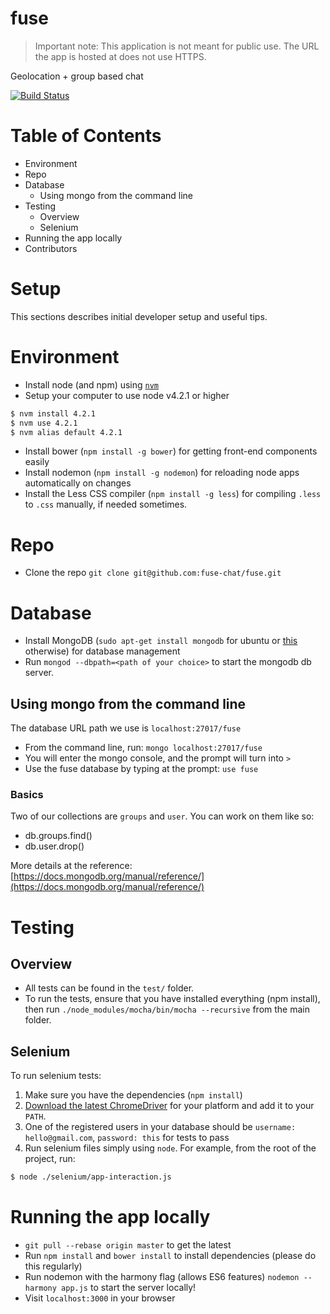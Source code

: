 # fuse

> Important note: This application is not meant for public use. The URL the app is hosted at does not use HTTPS. 

Geolocation + group based chat

[![Build Status](https://travis-ci.org/fuse-chat/fuse.svg?branch=master)](https://travis-ci.org/fuse-chat/fuse)

# Table of Contents

* Environment
* Repo
* Database
  * Using mongo from the command line
* Testing
  * Overview
  * Selenium
* Running the app locally
* Contributors

# Setup

This sections describes initial developer setup and useful tips.

# Environment

* Install node (and npm) using [`nvm`](https://github.com/creationix/nvm)
* Setup your computer to use node v4.2.1 or higher

````bash
$ nvm install 4.2.1
$ nvm use 4.2.1
$ nvm alias default 4.2.1
````

* Install bower (`npm install -g bower`) for getting front-end components easily
* Install nodemon (`npm install -g nodemon`) for reloading node apps automatically on changes
* Install the Less CSS compiler (`npm install -g less`) for compiling `.less` to `.css` manually, if needed sometimes.

# Repo

* Clone the repo `git clone git@github.com:fuse-chat/fuse.git` 

# Database

* Install MongoDB (`sudo apt-get install mongodb` for ubuntu or [this](https://docs.mongodb.org/manual/installation/) otherwise) for database management
* Run `mongod --dbpath=<path of your choice>` to start the mongodb db server.

## Using mongo from the command line

The database URL path we use is `localhost:27017/fuse`

* From the command line, run: `mongo localhost:27017/fuse`
* You will enter the mongo console, and the prompt will turn into `>`
* Use the fuse database by typing at the prompt: `use fuse`

### Basics

Two of our collections are `groups` and `user`. You can work on them like so:

* db.groups.find()
* db.user.drop()

More details at the reference: [https://docs.mongodb.org/manual/reference/](https://docs.mongodb.org/manual/reference/)

# Testing

## Overview

* All tests can be found in the `test/` folder.
* To run the tests, ensure that you have installed everything (npm install), then run `./node_modules/mocha/bin/mocha --recursive` from the main folder.

## Selenium

To run selenium tests:

1. Make sure you have the dependencies (`npm install`)
2. [Download the latest ChromeDriver](http://chromedriver.storage.googleapis.com/index.html) for your platform and add it to your `PATH`.
3. One of the registered users in your database should be `username: hello@gmail.com`, `password: this` for tests to pass
4. Run selenium files simply using `node`. For example, from the root of the project, run: 

````bash
$ node ./selenium/app-interaction.js
````

# Running the app locally

* `git pull --rebase origin master` to get the latest
* Run `npm install` and `bower install` to install dependencies (please do this regularly)
* Run nodemon with the harmony flag (allows ES6 features) `nodemon --harmony app.js` to start the server locally!
* Visit `localhost:3000` in your browser
